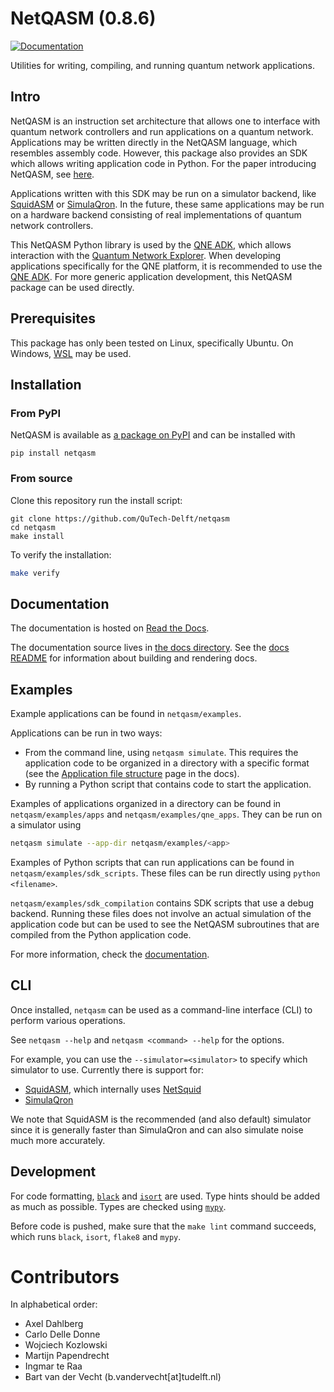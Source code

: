 # NetQASM (0.8.6)
[![Documentation](https://readthedocs.org/projects/netqasm/badge/?version=latest)](https://netqasm.readthedocs.io/en/latest/?badge=latest)

Utilities for writing, compiling, and running quantum network applications.

## Intro
NetQASM is an instruction set architecture that allows one to interface with quantum network controllers and run applications on a quantum network. Applications may be written directly in the NetQASM language, which resembles assembly code. However, this package also provides an SDK which allows writing application code in Python.
For the paper introducing NetQASM, see [here](https://arxiv.org/abs/2111.09823).

Applications written with this SDK may be run on a simulator backend, like [SquidASM](https://github.com/QuTech-Delft/squidasm) or [SimulaQron](https://github.com/SoftwareQuTech/SimulaQron). In the future, these same applications may be run on a hardware backend consisting of real implementations of quantum network controllers.

This NetQASM Python library is used by the [QNE ADK](https://github.com/QuTech-Delft/qne-adk), which allows interaction with the [Quantum Network Explorer](https://www.quantum-network.com/). When developing applications specifically for the QNE platform, it is recommended to use the [QNE ADK](https://github.com/QuTech-Delft/qne-adk).
For more generic application development, this NetQASM package can be used directly.


## Prerequisites
This package has only been tested on Linux, specifically Ubuntu. On Windows, [WSL](https://docs.microsoft.com/en-us/windows/wsl/) may be used.

## Installation

### From PyPI
NetQASM is available as [a package on PyPI](https://pypi.org/project/netqasm/) and can be installed with
```
pip install netqasm
```

### From source
Clone this repository run the install script:

```
git clone https://github.com/QuTech-Delft/netqasm
cd netqasm
make install
```

To verify the installation:
```sh
make verify
```

## Documentation
The documentation is hosted on [Read the Docs](https://netqasm.readthedocs.io/en/latest/).

The documentation source lives in [the docs directory](./docs).
See the [docs README](./docs/README.md) for information about building and rendering docs.


## Examples
Example applications can be found in `netqasm/examples`.

Applications can be run in two ways:
- From the command line, using `netqasm simulate`. 
  This requires the application code to be organized in a directory with a specific format (see the [Application file structure](https://netqasm.readthedocs.io/en/latest/quickstart/file_structure.html) page in the docs).
- By running a Python script that contains code to start the application.

Examples of applications organized in a directory can be found in `netqasm/examples/apps` and `netqasm/examples/qne_apps`.
They can be run on a simulator using
```sh
netqasm simulate --app-dir netqasm/examples/<app>
```

Examples of Python scripts that can run applications can be found in `netqasm/examples/sdk_scripts`. These files can be run directly using `python <filename>`.

`netqasm/examples/sdk_compilation` contains SDK scripts that use a debug backend. Running these files does not involve an actual simulation of the application code but can be used to see the NetQASM subroutines that are compiled from the Python application code.

For more information, check the [documentation](https://netqasm.readthedocs.io/en/latest/).


## CLI
Once installed, `netqasm` can be used as a command-line interface (CLI) to perform various operations.

See `netqasm --help` and `netqasm <command> --help` for the options.

For example, you can use the `--simulator=<simulator>` to specify which simulator to use.
Currently there is support for:
* [SquidASM](https://github.com/QuTech-Delft/squidasm), which internally uses [NetSquid](https://netsquid.org/)
* [SimulaQron](http://www.simulaqron.org/)

We note that SquidASM is the recommended (and also default) simulator since it is generally faster than SimulaQron and can also simulate noise much more accurately.



## Development
For code formatting, [`black`](https://github.com/psf/black) and [`isort`](https://github.com/PyCQA/isort) are used.
Type hints should be added as much as possible.
Types are checked using [`mypy`](https://github.com/python/mypy).

Before code is pushed, make sure that the `make lint` command succeeds, which runs `black`, `isort`, `flake8` and `mypy`.


# Contributors
In alphabetical order:
- Axel Dahlberg
- Carlo Delle Donne
- Wojciech Kozlowski
- Martijn Papendrecht
- Ingmar te Raa
- Bart van der Vecht (b.vandervecht[at]tudelft.nl)